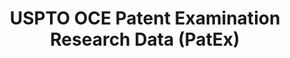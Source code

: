 ---
bigquery: https://console.cloud.google.com/bigquery?p=patents-public-data&d=uspto_oce_pair&page=dataset
citation: 'Graham, S. Marco, A., and Miller, A. (2015). “The USPTO Patent Examination
  Research Dataset: A Window on the Process of Patent Examination.”'
contributors: Graham, S. Marco, A., Miller, A.
cost: None
description: The latest version of PatEx (referred to below as the 2020 release) contains
  detailed information on nearly 11.9 million publicly-viewable provisional and non-provisional
  patent applications to the USPTO and over 4.6 million Patent Cooperation Treaty
  (PCT) applications. It is based on data that OCE downloaded from the Patent Examination
  Data System (PEDS) in April, 2021. The PEDS data are sourced from Public PAIR. The
  first time that OCE used PEDS as the basis of PatEx was for the 2019 release. We
  took the PEDS data and organized it into the familiar PatEx data files, which are
  based on the organization of the Public PAIR portal. The data files include information
  on each application’s characteristics, prosecution history, continuation history,
  claims of foreign priority, patent term adjustment history, publication history,
  and correspondence address information.
documentation: 'For the 2019 and later releases, new technical documentation is available
  https://www.uspto.gov/sites/default/files/documents/PatEx-2019-Technical-Doc.pdf


  A document describing the 2014-2017 data sets is available and can be cited as:
  Graham, Stuart J.H. and Marco, Alan C. and Miller, Richard, The USPTO Patent Examination
  Research Dataset: A Window on the Process of Patent Examination (November 30, 2015).
  Available at SSRN: https://ssrn.com/abstract=2702637.'
last_edit: Mon, 04 Apr 2022 19:06:22 GMT
location: https://www.uspto.gov/ip-policy/economic-research/research-datasets/patent-examination-research-dataset-public-pair
maintained_by: EconomicsData@uspto.gov
related_publications: https://ssrn.com/abstract=29956744, https://ssrn.com/abstract=2702637
schema_fields: '[''correspondence_city'', ''inventor_name_middle'', ''appl_status_date'',
  ''filing_date'', ''earliest_pgpub_number'', ''parent_country_code'', ''examiner_name_last'',
  ''file_location_date'', ''inventor_country_name'', ''correspondence_street_line_2'',
  ''status_code'', ''examiner_name_first'', ''aia_first_to_file'', ''application_number'',
  ''examiner_id'', ''sequence_number'', ''foreign_parent_date'', ''correspondence_country_code'',
  ''event_code'', ''appl_status_code'', ''correspondence_name_line_1'', ''earliest_pgpub_date'',
  ''invention_title'', ''inventor_rank'', ''examiner_art_unit'', ''examiner_name_middle'',
  ''wipo_pub_number'', ''inventor_name_last'', ''correspondence_country_name'', ''application_number_pair'',
  ''abandon_date'', ''status_description'', ''child_filing_date'', ''event_description'',
  ''correspondence_postal_code'', ''atty_docket_number'', ''recorded_date'', ''correspondence_name_line_2'',
  ''inventor_address_type'', ''application_type'', ''inventor_name_first'', ''patent_number'',
  ''parent_filing_date'', ''disposal_type'', ''inventor_region_code'', ''child_application_number'',
  ''continuation_type'', ''confirm_number'', ''correspondence_street_line_1'', ''small_entity_indicator'',
  ''uspc_class'', ''uspc_subclass'', ''customer_number'', ''file_location'', ''correspondence_region_code'',
  ''correspondence_region_name'', ''invention_subject_matter'', ''foreign_parent_id'',
  ''wipo_pub_date'', ''inventor_country_code'', ''parent_country'', ''patent_issue_date'',
  ''parent_application_number'']'
shortname: patex
tags:
- patents
- legal
- history
terms_of_use: 'USPTO’s online databases are not designed or intended to be a source
  for bulk downloads of USPTO data when accessed through the website’s interfaces.
  Individuals, companies, IP addresses, or blocks of IP addresses who, in effect,
  deny or decrease service by generating unusually high numbers of database accesses
  (searches, pages, or hits), whether generated manually or in an automated fashion,
  may be denied access to USPTO servers without notice.


  Bulk data products may be separately obtained from the USPTO, either for free or
  at the cost of dissemination. For details, see information on Electronic Bulk Data
  Products: https://www.uspto.gov/learning-and-resources/electronic-bulk-data-products'
title: USPTO OCE Patent Examination Research Data (PatEx)
uuid: 4342caa7-23af-420c-b2f6-6088f133df6a
---